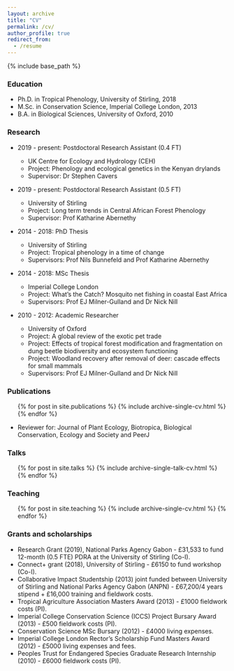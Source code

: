 ```yaml
---
layout: archive
title: "CV"
permalink: /cv/
author_profile: true
redirect_from:
  - /resume
---
```


{% include base_path %}

### Education
* Ph.D. in Tropical Phenology, University of Stirling, 2018
* M.Sc. in Conservation Science, Imperial College London, 2013
* B.A. in Biological Sciences, University of Oxford, 2010

### Research
* 2019 - present: Postdoctoral Research Assistant (0.4 FT) 
  * UK Centre for Ecology and Hydrology (CEH)
  * Project: Phenology and ecological genetics in the Kenyan drylands
  * Supervisor: Dr Stephen Cavers

* 2019 - present: Postdoctoral Research Assistant (0.5 FT) 
  * University of Stirling
  * Project: Long term trends in Central African Forest Phenology
  * Supervisor: Prof Katharine Abernethy

* 2014 - 2018: PhD Thesis
  * University of Stirling
  * Project: Tropical phenology in a time of change
  * Supervisors: Prof Nils Bunnefeld and Prof Katharine Abernethy

* 2014 - 2018: MSc Thesis
  * Imperial College London
  * Project: What’s the Catch? Mosquito net fishing in coastal East Africa
  * Supervisors: Prof EJ Milner-Gulland and Dr Nick Nill

* 2010 - 2012: Academic Researcher
  * University of Oxford
  * Project: A global review of the exotic pet trade
  * Project: Effects of tropical forest modification and fragmentation on dung beetle biodiversity and ecosystem functioning
  * Project: Woodland recovery after removal of deer: cascade effects for small mammals 
  * Supervisors: Prof EJ Milner-Gulland and Dr Nick Nill

### Publications
  <ul>{% for post in site.publications %}
    {% include archive-single-cv.html %}
  {% endfor %}</ul>

* Reviewer for: Journal of Plant Ecology, Biotropica, Biological Conservation, Ecology and Society and PeerJ

### Talks
  <ul>{% for post in site.talks %}
    {% include archive-single-talk-cv.html %}
  {% endfor %}</ul>
  
### Teaching
  <ul>{% for post in site.teaching %}
    {% include archive-single-cv.html %}
  {% endfor %}</ul>
  
### Grants and scholarships
* Research Grant (2019), National Parks Agency Gabon - £31,533 to fund 12-month (0.5 FTE) PDRA at the University of Stirling (Co-I).
* Connect+ grant (2018), University of Stirling - £6150 to fund workshop (Co-I).
* Collaborative Impact Studentship (2013) joint funded between University of Stirling and National Parks Agency Gabon (ANPN) - £67,200/4 years stipend + £16,000 training and fieldwork costs.
* Tropical Agriculture Association Masters Award (2013) - £1000 fieldwork costs (PI).
* Imperial College Conservation Science (ICCS) Project Bursary Award (2013) - £500 fieldwork costs (PI).
* Conservation Science MSc Bursary (2012) - £4000 living expenses.
* Imperial College London Rector’s Scholarship Fund Masters Award (2012) - £5000 living expenses and fees.
* Peoples Trust for Endangered Species Graduate Research Internship (2010) - £6000 fieldwork costs (PI).
